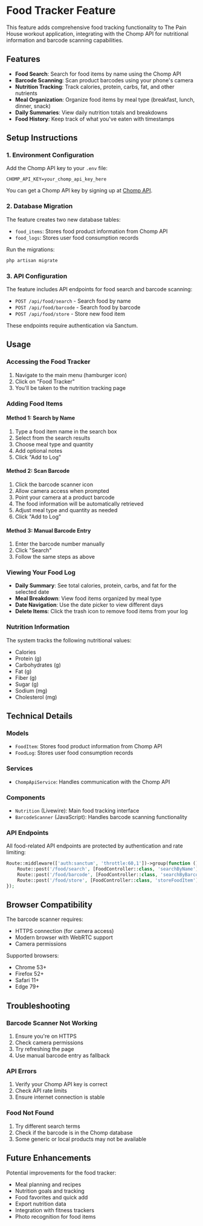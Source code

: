# Food Tracker Feature

This feature adds comprehensive food tracking functionality to The Pain House workout application, integrating with the Chomp API for nutritional information and barcode scanning capabilities.

## Features

-   **Food Search**: Search for food items by name using the Chomp API
-   **Barcode Scanning**: Scan product barcodes using your phone's camera
-   **Nutrition Tracking**: Track calories, protein, carbs, fat, and other nutrients
-   **Meal Organization**: Organize food items by meal type (breakfast, lunch, dinner, snack)
-   **Daily Summaries**: View daily nutrition totals and breakdowns
-   **Food History**: Keep track of what you've eaten with timestamps

## Setup Instructions

### 1. Environment Configuration

Add the Chomp API key to your `.env` file:

```env
CHOMP_API_KEY=your_chomp_api_key_here
```

You can get a Chomp API key by signing up at [Chomp API](https://chompthis.com/api/).

### 2. Database Migration

The feature creates two new database tables:

-   `food_items`: Stores food product information from Chomp API
-   `food_logs`: Stores user food consumption records

Run the migrations:

```bash
php artisan migrate
```

### 3. API Configuration

The feature includes API endpoints for food search and barcode scanning:

-   `POST /api/food/search` - Search food by name
-   `POST /api/food/barcode` - Search food by barcode
-   `POST /api/food/store` - Store new food item

These endpoints require authentication via Sanctum.

## Usage

### Accessing the Food Tracker

1. Navigate to the main menu (hamburger icon)
2. Click on "Food Tracker"
3. You'll be taken to the nutrition tracking page

### Adding Food Items

#### Method 1: Search by Name

1. Type a food item name in the search box
2. Select from the search results
3. Choose meal type and quantity
4. Add optional notes
5. Click "Add to Log"

#### Method 2: Scan Barcode

1. Click the barcode scanner icon
2. Allow camera access when prompted
3. Point your camera at a product barcode
4. The food information will be automatically retrieved
5. Adjust meal type and quantity as needed
6. Click "Add to Log"

#### Method 3: Manual Barcode Entry

1. Enter the barcode number manually
2. Click "Search"
3. Follow the same steps as above

### Viewing Your Food Log

-   **Daily Summary**: See total calories, protein, carbs, and fat for the selected date
-   **Meal Breakdown**: View food items organized by meal type
-   **Date Navigation**: Use the date picker to view different days
-   **Delete Items**: Click the trash icon to remove food items from your log

### Nutrition Information

The system tracks the following nutritional values:

-   Calories
-   Protein (g)
-   Carbohydrates (g)
-   Fat (g)
-   Fiber (g)
-   Sugar (g)
-   Sodium (mg)
-   Cholesterol (mg)

## Technical Details

### Models

-   `FoodItem`: Stores food product information from Chomp API
-   `FoodLog`: Stores user food consumption records

### Services

-   `ChompApiService`: Handles communication with the Chomp API

### Components

-   `Nutrition` (Livewire): Main food tracking interface
-   `BarcodeScanner` (JavaScript): Handles barcode scanning functionality

### API Endpoints

All food-related API endpoints are protected by authentication and rate limiting:

```php
Route::middleware(['auth:sanctum', 'throttle:60,1'])->group(function () {
    Route::post('/food/search', [FoodController::class, 'searchByName']);
    Route::post('/food/barcode', [FoodController::class, 'searchByBarcode']);
    Route::post('/food/store', [FoodController::class, 'storeFoodItem']);
});
```

## Browser Compatibility

The barcode scanner requires:

-   HTTPS connection (for camera access)
-   Modern browser with WebRTC support
-   Camera permissions

Supported browsers:

-   Chrome 53+
-   Firefox 52+
-   Safari 11+
-   Edge 79+

## Troubleshooting

### Barcode Scanner Not Working

1. Ensure you're on HTTPS
2. Check camera permissions
3. Try refreshing the page
4. Use manual barcode entry as fallback

### API Errors

1. Verify your Chomp API key is correct
2. Check API rate limits
3. Ensure internet connection is stable

### Food Not Found

1. Try different search terms
2. Check if the barcode is in the Chomp database
3. Some generic or local products may not be available

## Future Enhancements

Potential improvements for the food tracker:

-   Meal planning and recipes
-   Nutrition goals and tracking
-   Food favorites and quick add
-   Export nutrition data
-   Integration with fitness trackers
-   Photo recognition for food items
